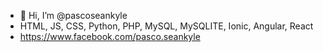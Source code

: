 - 👋 Hi, I’m @pascoseankyle
- HTML, JS, CSS, Python, PHP, MySQL, MySQLITE, Ionic, Angular, React
- https://www.facebook.com/pasco.seankyle
